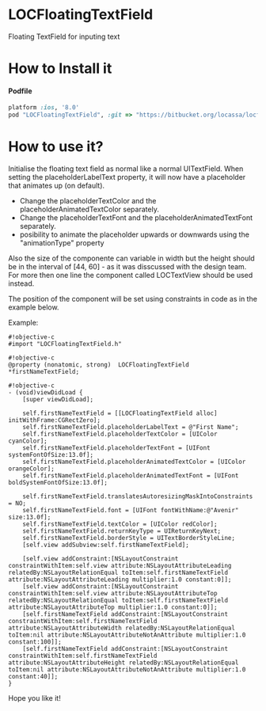 LOCFloatingTextField
======================

Floating TextField for inputing text

How to Install it
=================
#### Podfile
```ruby
platform :ios, '8.0'
pod "LOCFloatingTextField", :git => "https://bitbucket.org/locassa/locfloatingtextfield"
```

How to use it?
==============

Initialise the floating text field as normal like a normal UITextField. 
When setting the placeholderLabelText property, it will now have a placeholder that animates up (on default).

- Change the placeholderTextColor and the placeholderAnimatedTextColor separately. 
- Change the placeholderTextFont and the placeholderAnimatedTextFont separately. 
- posibility to animate the placeholder upwards or downwards using the "animationType" property

Also the size of the componente can variable in width but the height should be in the interval of [44, 60] - as it was disscussed with the design team. For more then one line the component called LOCTextView should be used instead.

The position of the component will be set using constraints in code as in the example below.


Example:
```
#!objective-c
#import "LOCFloatingTextField.h"
```
```
#!objective-c
@property (nonatomic, strong)  LOCFloatingTextField *firstNameTextField;
```
```
#!objective-c
- (void)viewDidLoad {
    [super viewDidLoad];
    
    self.firstNameTextField = [[LOCFloatingTextField alloc] initWithFrame:CGRectZero];
    self.firstNameTextField.placeholderLabelText = @"First Name";
    self.firstNameTextField.placeholderTextColor = [UIColor cyanColor];
    self.firstNameTextField.placeholderTextFont = [UIFont systemFontOfSize:13.0f];
    self.firstNameTextField.placeholderAnimatedTextColor = [UIColor orangeColor];
    self.firstNameTextField.placeholderAnimatedTextFont = [UIFont boldSystemFontOfSize:13.0f];

    self.firstNameTextField.translatesAutoresizingMaskIntoConstraints = NO;
    self.firstNameTextField.font = [UIFont fontWithName:@"Avenir" size:13.0f];
    self.firstNameTextField.textColor = [UIColor redColor];
    self.firstNameTextField.returnKeyType = UIReturnKeyNext;
    self.firstNameTextField.borderStyle = UITextBorderStyleLine;
    [self.view addSubview:self.firstNameTextField];
    
    [self.view addConstraint:[NSLayoutConstraint constraintWithItem:self.view attribute:NSLayoutAttributeLeading relatedBy:NSLayoutRelationEqual toItem:self.firstNameTextField attribute:NSLayoutAttributeLeading multiplier:1.0 constant:0]];
    [self.view addConstraint:[NSLayoutConstraint constraintWithItem:self.view attribute:NSLayoutAttributeTop relatedBy:NSLayoutRelationEqual toItem:self.firstNameTextField attribute:NSLayoutAttributeTop multiplier:1.0 constant:0]];
    [self.firstNameTextField addConstraint:[NSLayoutConstraint constraintWithItem:self.firstNameTextField attribute:NSLayoutAttributeWidth relatedBy:NSLayoutRelationEqual toItem:nil attribute:NSLayoutAttributeNotAnAttribute multiplier:1.0 constant:100]];
    [self.firstNameTextField addConstraint:[NSLayoutConstraint constraintWithItem:self.firstNameTextField attribute:NSLayoutAttributeHeight relatedBy:NSLayoutRelationEqual toItem:nil attribute:NSLayoutAttributeNotAnAttribute multiplier:1.0  constant:40]];
}

```
 
Hope you like it!